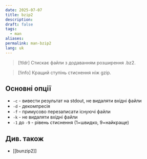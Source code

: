 ```yaml
---
date: 2025-07-07
title: bzip2
description: 
draft: false
tags:
  - man
aliases: 
permalink: man-bzip2
lang: uk
---
```


> [!tldr]
> Стискає файли з додаванням розширення .bz2.
> 

> [!info] Кращий ступінь стиснення ніж gzip.

## Основні опції

- `-c` - вивести результат на stdout, не видаляти вхідні файли
- `-d` - декомпресія
- `-f` - примусово перезаписати існуючі файли
- `-k` - не видаляти вхідні файли
- `-1` до `-9` - рівень стиснення (1=швидко, 9=найкраще)
## Див. також

- [[bunzip2]]